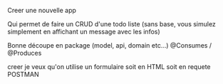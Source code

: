 Creer une nouvelle app

Qui permet de faire un CRUD d'une todo liste
(sans base, vous simulez simplement en affichant un message avec les infos)

Bonne découpe en package
(model, api, domain etc...)
@Consumes / @Produces

creer je veux qu'on utilise un formulaire soit en HTML soit en requete POSTMAN
